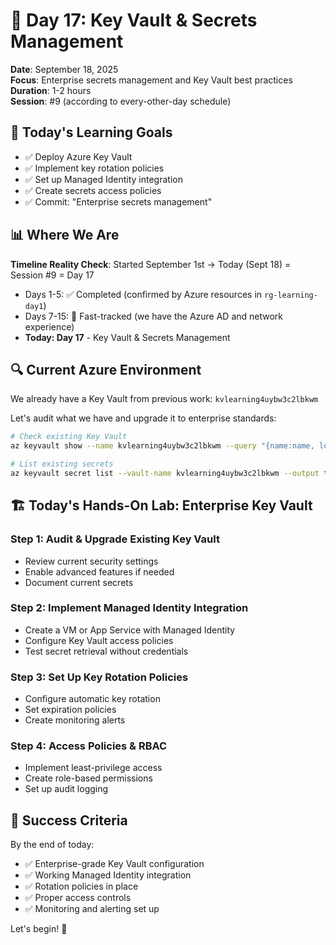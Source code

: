 # 🔐 Day 17: Key Vault & Secrets Management

**Date**: September 18, 2025  
**Focus**: Enterprise secrets management and Key Vault best practices  
**Duration**: 1-2 hours  
**Session**: #9 (according to every-other-day schedule)

## 🎯 **Today's Learning Goals** 

- ✅ Deploy Azure Key Vault
- ✅ Implement key rotation policies
- ✅ Set up Managed Identity integration
- ✅ Create secrets access policies
- ✅ Commit: "Enterprise secrets management"

## 📊 **Where We Are** 

**Timeline Reality Check**: Started September 1st → Today (Sept 18) = Session #9 = Day 17
- Days 1-5: ✅ Completed (confirmed by Azure resources in `rg-learning-day1`)
- Days 7-15: 🚀 Fast-tracked (we have the Azure AD and network experience)
- **Today: Day 17** - Key Vault & Secrets Management

## 🔍 **Current Azure Environment**

We already have a Key Vault from previous work: `kvlearning4uybw3c2lbkwm`

Let's audit what we have and upgrade it to enterprise standards:

```bash
# Check existing Key Vault
az keyvault show --name kvlearning4uybw3c2lbkwm --query "{name:name, location:location, sku:properties.sku.name, softDelete:properties.enableSoftDelete, purgeProtection:properties.enablePurgeProtection}"

# List existing secrets
az keyvault secret list --vault-name kvlearning4uybw3c2lbkwm --output table
```

## 🏗️ **Today's Hands-On Lab: Enterprise Key Vault**

### **Step 1: Audit & Upgrade Existing Key Vault**
- Review current security settings
- Enable advanced features if needed
- Document current secrets

### **Step 2: Implement Managed Identity Integration**
- Create a VM or App Service with Managed Identity
- Configure Key Vault access policies
- Test secret retrieval without credentials

### **Step 3: Set Up Key Rotation Policies**
- Configure automatic key rotation
- Set expiration policies
- Create monitoring alerts

### **Step 4: Access Policies & RBAC**
- Implement least-privilege access
- Create role-based permissions
- Set up audit logging

## 🎯 **Success Criteria**

By the end of today:
- ✅ Enterprise-grade Key Vault configuration
- ✅ Working Managed Identity integration
- ✅ Rotation policies in place
- ✅ Proper access controls
- ✅ Monitoring and alerting set up

Let's begin! 🚀